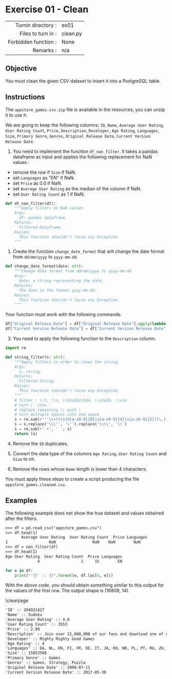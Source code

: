 # Exercise 01 - Clean

|                         |                    |
| -----------------------:| ------------------ |
|   Turnin directory :    |  ex01              |
|   Files to turn in :    |  clean.py          |
|   Forbidden function :  |  None              |
|   Remarks :             |  n/a               |


## Objective

You must clean the given CSV dataset to insert it into a PostgreSQL table.

## Instructions

The `appstore_games.csv.zip` file is available in the resources, you can unzip it to use it.

We are going to keep the following columns: `ID`, `Name`, `Average User Rating`, `User Rating Count`, `Price`, `Description`, `Developer`, `Age Rating`, `Languages`, `Size`, `Primary Genre`, `Genres`, `Original Release Date`, `Current Version Release Date`.

1) You need to implement the function `df_nan_filter`. It takes a pandas dataframe as input and applies the following replacement for NaN values :

* remove the row if `Size` if NaN.
* set `Languages` as "EN" if NaN.
* set `Price` as 0.0 if NaN.
* set `Average User Rating` as the median of the column if NaN.
* set `User Rating Count` as 1 if NaN.

```python
def df_nan_filter(df):
    """Apply filters on NaN values 
    Args:
      df: pandas dataframe.
    Returns:
      Filtered Dataframe.
    Raises:
      This function shouldn't raise any Exception.
    """
```

1) Create the function `change_date_format` that will change the date format from `dd/mm/yyyy` to `yyyy-mm-dd`.

```python
def change_date_format(date: str):
    """Change date format from dd/mm/yyyy to yyyy-mm-dd
    Args:
      date: a string representing the date.
    Returns:
      The date in the format yyyy-mm-dd.
    Raises:
      This function shouldn't raise any Exception.
    """
```

Your function must work with the following commands.

```python
df["Original Release Date"] = df["Original Release Date"].apply(lambda x: change_date_format(x))
df["Current Version Release Date"] = df["Current Version Release Date"].apply(lambda x: change_date_format(x))
```

3) You need to apply the following function to the `Description` column.

```python
import re

def string_filter(s: str):
    """Apply filters in order to clean the string.
    Args:
      s: string.
    Returns:
      Filtered String.
    Raises:
      This function shouldn't raise any Exception.
    """
    # filter : \\t, \\n, \\U1a1b2c3d4, \\u1a2b, \\x1a
    # turn \' into '
    # replace remaining \\ with \
    # turn multiple spaces into one space
    s = re.sub(r'''\\+(t|n|U[a-z0-9]{8}|u[a-z0-9]{4}|x[a-z0-9]{2}|[\.]{2})''', ' ', s)
    s = s.replace('\\\'', '\'').replace('\\\\', '\\')
    s = re.sub(r' +', ' ', s)
    return (s)
```

4) Remove the `ID` duplicates.

5) Convert the data type of the columns `Age Rating`, `User Rating Count` and `Size` to int.

6) Remove the rows whose `Name` length is lower than 4 characters. 

You must apply these steps to create a script producing the file `appstore_games.cleaned.csv`.

## Examples

The following example does not show the true dataset and values obtained after the filters.

```txt
>>> df = pd.read_csv("appstore_games.csv")
>>> df.head(1)
       Average User Rating  User Rating Count  Price Languages
1                  NaN                NaN    NaN        NaN
>>> df = nan_filter(df)
>>> df.head(1)
Age User Rating  User Rating Count  Price Languages
              4                  1     15        EN
```

```python
for e in df:
    print("'{}' :: {}".format(e, df.loc[0, e]))
```

With the above code, you should obtain something similar to this output for the values of the first row. The output shape is (16809, 14).

\clearpage

```txt
'ID' :: 284921427
'Name' :: Sudoku
'Average User Rating' :: 4.0
'User Rating Count' :: 3553
'Price' :: 2.99
'Description' :: Join over 21,000,000 of our fans and download one of our Sudoku games today! Makers of the Best Sudoku Game of 2008, Sudoku (Free), we offer you the best selling Sudoku game for iPhone with great features and 1000 unique puzzles! Sudoku will give you many hours of fun and puzzle solving. Enjoy the challenge of solving Sudoku puzzles whenever or wherever you are using your iPhone or iPod Touch. OPTIONS All options are on by default, but you can turn them off in the Options menu Show Incorrect :: Shows incorrect answers in red. Smart Buttons :: Disables the number button when that number is completed on the game board. Smart Notes :: Removes the number from the notes in the box, column, and row that contains the cell with your correct answer. FEATURES 1000 unique handcrafted puzzles ALL puzzles solvable WITHOUT guessing Four different skill levels Challenge a friend Multiple color schemes ALL notes: tap the All notes button on to show all the possible answers for each square. Tap the All notes button off to remove the notes. Hints: shows the answer for the selected square or a random square when one is not selected Pause the game at any time and resume where you left off Best times, progress statistics, and much more Do you want more? Try one of our other versions of sudoku which have all the same great features! * Try Color Sudoku for a fun twist to solving sudoku puzzles. * For advanced puzzle solving, try Expert Sudoku to challenge your sudoku solving skills.
'Developer' :: Mighty Mighty Good Games
'Age Rating' :: 4
'Languages' :: DA, NL, EN, FI, FR, DE, IT, JA, KO, NB, PL, PT, RU, ZH, ES, SV, ZH
'Size' :: 15853568
'Primary Genre' :: Games
'Genres' :: Games, Strategy, Puzzle
'Original Release Date' :: 2008-07-11
'Current Version Release Date' :: 2017-05-30
```
